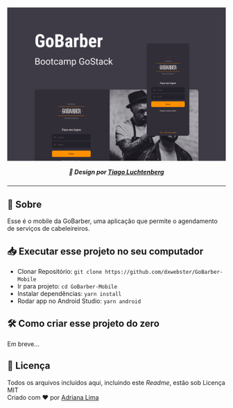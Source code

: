 <p align=center>

<h5 align=center>
<img src="readme/Capa.png" width=600><br>

🎨 Design por [Tiago Luchtenberg](https://www.instagram.com/tiagoluchtenberg/)

</h5>

</p>

---

## 🔖  Sobre
Esse é o mobile da GoBarber, uma aplicação que permite o agendamento de serviços de cabeleireiros.

## 📥 Executar esse projeto no seu computador

- Clonar Repositório: `git clone https://github.com/dxwebster/GoBarber-Mobile`
- Ir para projeto: `cd GoBarber-Mobile`
- Instalar dependências: `yarn install`
- Rodar app no Android Studio: `yarn android`

## 🛠 Como criar esse projeto do zero
Em breve...


## 📕 Licença

Todos os arquivos incluídos aqui, incluindo este _Readme_, estão sob Licença MIT<br>
Criado com ❤ por [Adriana Lima](https://github.com/dxwebster)

